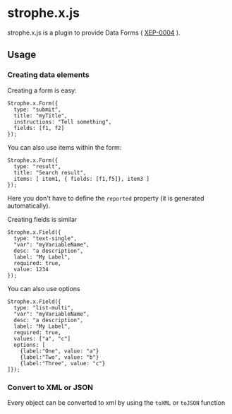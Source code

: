 # strophe.x.js

strophe.x.js is a plugin to provide Data Forms
( [XEP-0004](http://xmpp.org/extensions/xep-0004.html) ).

## Usage

### Creating data elements

Creating a form is easy:

    Strophe.x.Form({
      type: "submit",
      title: "myTitle",
      instructions: "Tell something",
      fields: [f1, f2]
    });

You can also use items within the form:

    Strophe.x.Form({
      type: "result",
      title: "Search result",
      items: [ item1, { fields: [f1,f5]}, item3 ]
    });

Here you don't have to define the `reported` property (it is generated 
automatically).

Creating fields is similar

    Strophe.x.Field({
      type: "text-single",
      "var": "myVariableName",
      desc: "a description",
      label: "My Label",
      required: true,
      value: 1234
    });

You can also use options

    Strophe.x.Field({
      type: "list-multi",
      "var": "myVariableName",
      desc: "a description",
      label: "My Label",
      required: true,
      values: ["a", "c"]
      options: [
        {label:"One", value: "a"}
        {label:"Two", value: "b"}
        {label:"Three", value: "c"}
    ]});

### Convert to XML or JSON

Every object can be converted to xml by using the `toXML` or `toJSON` function 
